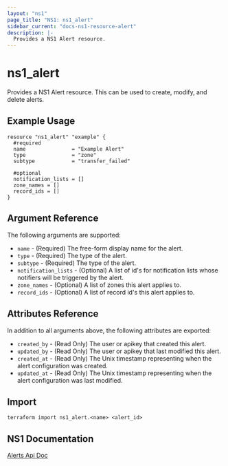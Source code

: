 ```yaml
---
layout: "ns1"
page_title: "NS1: ns1_alert"
sidebar_current: "docs-ns1-resource-alert"
description: |-
  Provides a NS1 Alert resource.
---
```


# ns1\_alert

Provides a NS1 Alert resource. This can be used to create, modify, and delete alerts.

## Example Usage

```hcl
resource "ns1_alert" "example" {
  #required
  name               = "Example Alert"
  type               = "zone"
  subtype            = "transfer_failed"

  #optional
  notification_lists = []
  zone_names = []
  record_ids = []
}
```

## Argument Reference

The following arguments are supported:

* `name` - (Required) The free-form display name for the alert.
* `type` - (Required) The type of the alert.
* `subtype` - (Required) The type of the alert.
* `notification_lists` - (Optional) A list of id's for notification lists whose notifiers will be triggered by the alert.
* `zone_names` - (Optional) A list of zones this alert applies to.
* `record_ids` - (Optional) A list of record id's this alert applies to.

## Attributes Reference

In addition to all arguments above, the following attributes are exported:

* `created_by` - (Read Only) The user or apikey that created this alert.
* `updated_by` - (Read Only) The user or apikey that last modified this alert.
* `created_at` - (Read Only) The Unix timestamp representing when the alert configuration was created.
* `updated_at` - (Read Only) The Unix timestamp representing when the alert configuration was last modified.

## Import

`terraform import ns1_alert.<name> <alert_id>`

## NS1 Documentation

[Alerts Api Doc](https://ns1.com/api#alerts)
